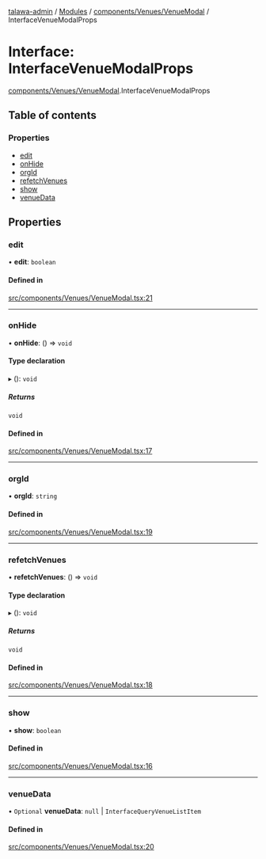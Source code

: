 [talawa-admin](../README.md) / [Modules](../modules.md) / [components/Venues/VenueModal](../modules/components_Venues_VenueModal.md) / InterfaceVenueModalProps

# Interface: InterfaceVenueModalProps

[components/Venues/VenueModal](../modules/components_Venues_VenueModal.md).InterfaceVenueModalProps

## Table of contents

### Properties

- [edit](components_Venues_VenueModal.InterfaceVenueModalProps.md#edit)
- [onHide](components_Venues_VenueModal.InterfaceVenueModalProps.md#onhide)
- [orgId](components_Venues_VenueModal.InterfaceVenueModalProps.md#orgid)
- [refetchVenues](components_Venues_VenueModal.InterfaceVenueModalProps.md#refetchvenues)
- [show](components_Venues_VenueModal.InterfaceVenueModalProps.md#show)
- [venueData](components_Venues_VenueModal.InterfaceVenueModalProps.md#venuedata)

## Properties

### edit

• **edit**: `boolean`

#### Defined in

[src/components/Venues/VenueModal.tsx:21](https://github.com/Sahi1l-Kumar/talawa-admin/blob/3d595e8/src/components/Venues/VenueModal.tsx#L21)

___

### onHide

• **onHide**: () =\> `void`

#### Type declaration

▸ (): `void`

##### Returns

`void`

#### Defined in

[src/components/Venues/VenueModal.tsx:17](https://github.com/Sahi1l-Kumar/talawa-admin/blob/3d595e8/src/components/Venues/VenueModal.tsx#L17)

___

### orgId

• **orgId**: `string`

#### Defined in

[src/components/Venues/VenueModal.tsx:19](https://github.com/Sahi1l-Kumar/talawa-admin/blob/3d595e8/src/components/Venues/VenueModal.tsx#L19)

___

### refetchVenues

• **refetchVenues**: () =\> `void`

#### Type declaration

▸ (): `void`

##### Returns

`void`

#### Defined in

[src/components/Venues/VenueModal.tsx:18](https://github.com/Sahi1l-Kumar/talawa-admin/blob/3d595e8/src/components/Venues/VenueModal.tsx#L18)

___

### show

• **show**: `boolean`

#### Defined in

[src/components/Venues/VenueModal.tsx:16](https://github.com/Sahi1l-Kumar/talawa-admin/blob/3d595e8/src/components/Venues/VenueModal.tsx#L16)

___

### venueData

• `Optional` **venueData**: ``null`` \| `InterfaceQueryVenueListItem`

#### Defined in

[src/components/Venues/VenueModal.tsx:20](https://github.com/Sahi1l-Kumar/talawa-admin/blob/3d595e8/src/components/Venues/VenueModal.tsx#L20)
